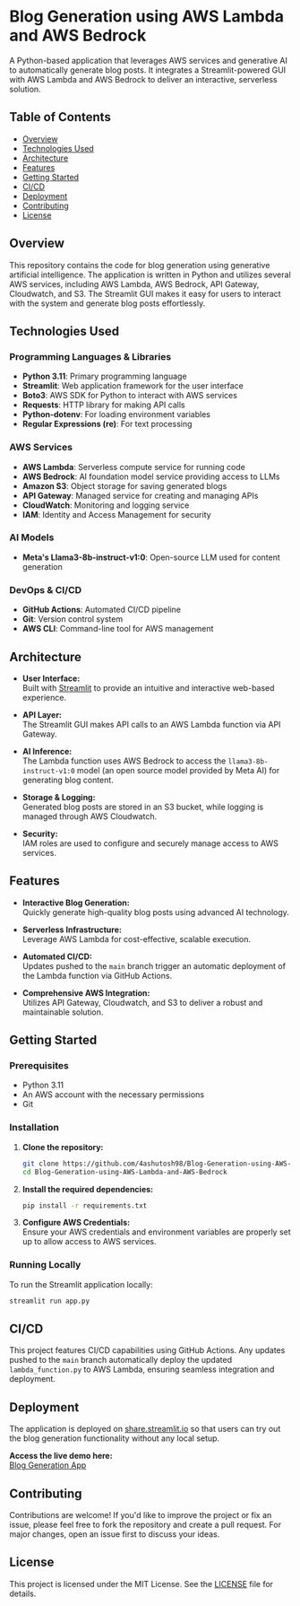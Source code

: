 # Blog Generation using AWS Lambda and AWS Bedrock

A Python-based application that leverages AWS services and generative AI to automatically generate blog posts. It integrates a Streamlit-powered GUI with AWS Lambda and AWS Bedrock to deliver an interactive, serverless solution.

## Table of Contents

- [Overview](#overview)
- [Technologies Used](#technologies-used)
- [Architecture](#architecture)
- [Features](#features)
- [Getting Started](#getting-started)
- [CI/CD](#cicd)
- [Deployment](#deployment)
- [Contributing](#contributing)
- [License](#license)

## Overview

This repository contains the code for blog generation using generative artificial intelligence. The application is written in Python and utilizes several AWS services, including AWS Lambda, AWS Bedrock, API Gateway, Cloudwatch, and S3. The Streamlit GUI makes it easy for users to interact with the system and generate blog posts effortlessly.

## Technologies Used

### Programming Languages & Libraries
- **Python 3.11**: Primary programming language
- **Streamlit**: Web application framework for the user interface
- **Boto3**: AWS SDK for Python to interact with AWS services
- **Requests**: HTTP library for making API calls
- **Python-dotenv**: For loading environment variables
- **Regular Expressions (re)**: For text processing

### AWS Services
- **AWS Lambda**: Serverless compute service for running code
- **AWS Bedrock**: AI foundation model service providing access to LLMs
- **Amazon S3**: Object storage for saving generated blogs
- **API Gateway**: Managed service for creating and managing APIs
- **CloudWatch**: Monitoring and logging service
- **IAM**: Identity and Access Management for security

### AI Models
- **Meta's Llama3-8b-instruct-v1:0**: Open-source LLM used for content generation

### DevOps & CI/CD
- **GitHub Actions**: Automated CI/CD pipeline
- **Git**: Version control system
- **AWS CLI**: Command-line tool for AWS management

## Architecture

- **User Interface:**  
  Built with [Streamlit](https://streamlit.io) to provide an intuitive and interactive web-based experience.

- **API Layer:**  
  The Streamlit GUI makes API calls to an AWS Lambda function via API Gateway.

- **AI Inference:**  
  The Lambda function uses AWS Bedrock to access the `llama3-8b-instruct-v1:0` model (an open source model provided by Meta AI) for generating blog content.

- **Storage & Logging:**  
  Generated blog posts are stored in an S3 bucket, while logging is managed through AWS Cloudwatch.

- **Security:**  
  IAM roles are used to configure and securely manage access to AWS services.

## Features

- **Interactive Blog Generation:**  
  Quickly generate high-quality blog posts using advanced AI technology.

- **Serverless Infrastructure:**  
  Leverage AWS Lambda for cost-effective, scalable execution.

- **Automated CI/CD:**  
  Updates pushed to the `main` branch trigger an automatic deployment of the Lambda function via GitHub Actions.

- **Comprehensive AWS Integration:**  
  Utilizes API Gateway, Cloudwatch, and S3 to deliver a robust and maintainable solution.

## Getting Started

### Prerequisites

- Python 3.11
- An AWS account with the necessary permissions
- Git

### Installation

1. **Clone the repository:**

   ```bash
   git clone https://github.com/4ashutosh98/Blog-Generation-using-AWS-Lambda-and-AWS-Bedrock.git
   cd Blog-Generation-using-AWS-Lambda-and-AWS-Bedrock
   ```

2. **Install the required dependencies:**

   ```bash
   pip install -r requirements.txt
   ```

3. **Configure AWS Credentials:**  
   Ensure your AWS credentials and environment variables are properly set up to allow access to AWS services.

### Running Locally

To run the Streamlit application locally:

```bash
streamlit run app.py
```

## CI/CD

This project features CI/CD capabilities using GitHub Actions. Any updates pushed to the `main` branch automatically deploy the updated `lambda_function.py` to AWS Lambda, ensuring seamless integration and deployment.

## Deployment

The application is deployed on [share.streamlit.io](https://share.streamlit.io) so that users can try out the blog generation functionality without any local setup.

**Access the live demo here:**  
[Blog Generation App](https://blog-generation-using-aws-lambda-and-aws-bedrock-ac.streamlit.app/)

## Contributing

Contributions are welcome! If you'd like to improve the project or fix an issue, please feel free to fork the repository and create a pull request. For major changes, open an issue first to discuss your ideas.

## License

This project is licensed under the MIT License. See the [LICENSE](LICENSE) file for details.


